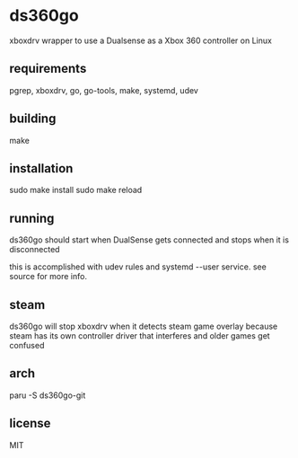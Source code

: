 # ds360go
xboxdrv wrapper to use a Dualsense as a Xbox 360 controller on Linux

## requirements

pgrep, xboxdrv, go, go-tools, make, systemd, udev

## building

make

## installation

sudo make install
sudo make reload

## running

ds360go should start when DualSense gets connected and stops when it is disconnected

this is accomplished with udev rules and systemd --user service. see source for more info.

## steam

ds360go will stop xboxdrv when it detects steam game overlay because steam has its own controller driver that interferes and older games get confused

## arch

paru -S ds360go-git

## license

MIT